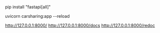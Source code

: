 pip install "fastapi[all]"

uvicorn carsharing:app --reload

http://127.0.0.1:8000/
http://127.0.0.1:8000/docs
http://127.0.0.1:8000/redoc